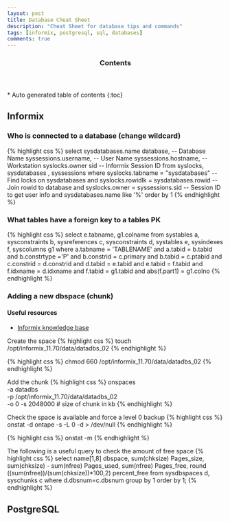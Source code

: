 ```yaml
---
layout: post
title: Database Cheat Sheet
description: "Cheat Sheet for database tips and commands"
tags: [informix, postgresql, sql, databases]
comments: true
---
```


<section id="table-of-contents" class="toc">
  <header>
    <h3>Contents</h3>
  </header>
<div id="drawer" markdown="1">
*  Auto generated table of contents
{:toc}
</div>
</section><!-- /#table-of-contents -->

## Informix

### Who is connected to a database (change wildcard)
{% highlight css %}
select
  sysdatabases.name database, -- Database Name
  syssessions.username,       -- User Name
  syssessions.hostname,       -- Workstation
  syslocks.owner sid          -- Informix Session ID
from
  syslocks,
  sysdatabases ,
  syssessions
where
  syslocks.tabname = "sysdatabases"       -- Find locks on sysdatabases
and syslocks.rowidlk = sysdatabases.rowid -- Join rowid to database
and syslocks.owner   = syssessions.sid    -- Session ID to get user info
and sysdatabases.name like '%'
order by 1
{% endhighlight %}

### What tables have a foreign key to a tables PK
{% highlight css %}
select
  e.tabname,
  g1.colname
from
  systables      a,
  sysconstraints b,
  sysreferences  c,
  sysconstraints d,
  systables      e,
  sysindexes     f,
  syscolumns     g1
where
  a.tabname      = 'TABLENAME'
and a.tabid      = b.tabid
and b.constrtype ='P'
and b.constrid   = c.primary
and b.tabid      = c.ptabid
and c.constrid   = d.constrid
and d.tabid      = e.tabid
and e.tabid      = f.tabid
and f.idxname    = d.idxname
and f.tabid      = g1.tabid
and abs(f.part1) = g1.colno
{% endhighlight %}

### Adding a new dbspace (chunk)

#### Useful resources
* [Informix knowledge base](http://www-01.ibm.com/support/knowledgecenter/SSGU8G_12.1.0/com.ibm.adref.doc/ids_adr_0464.htm)


Create the space
{% highlight css %}
touch /opt/informix_11.70/data/datadbs_02
{% endhighlight %}

{% highlight css %}
chmod 660 /opt/informix_11.70/data/datadbs_02
{% endhighlight %}

Add the chunk
{% highlight css %}
onspaces \
  -a datadbs \
  -p /opt/informix_11.70/data/datadbs_02 \
  -o 0
  -s 2048000 # size of chunk in kb
{% endhighlight %}

Check the space is available and force a level 0 backup
{% highlight css %}
onstat -d
ontape -s -L 0 -d > /dev/null
{% endhighlight %}

{% highlight css %}
onstat -m
{% endhighlight %}

The following is a useful query to check the amount of free space
{% highlight css %}
select
  name[1,8] dbspace,
  sum(chksize) Pages_size,
  sum(chksize) - sum(nfree) Pages_used,
  sum(nfree) Pages_free,
  round ((sum(nfree))/(sum(chksize))*100,2) percent_free
from
  sysdbspaces d, syschunks c
where
  d.dbsnum=c.dbsnum
group by 1
order by 1;
{% endhighlight %}

## PostgreSQL